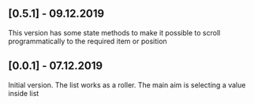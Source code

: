 ## [0.5.1] - 09.12.2019

This version has some state methods to make it possible to scroll programmatically to the required item or position

## [0.0.1] - 07.12.2019

Initial version. The list works as a roller. The main aim is selecting a value inside list
